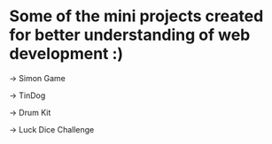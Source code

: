 # Some of the mini projects created for better understanding of web development :)
-> Simon Game

-> TinDog

-> Drum Kit

-> Luck Dice Challenge
